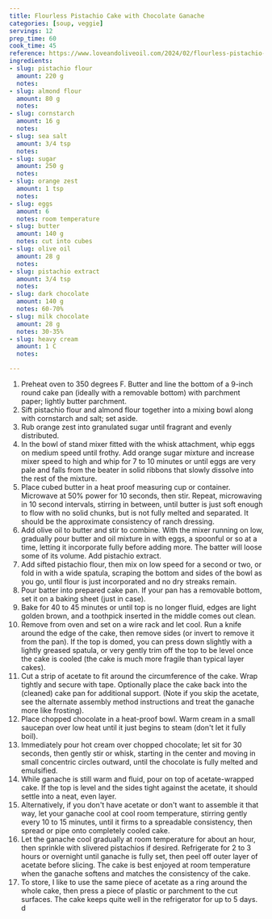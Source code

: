 ```yaml
---
title: Flourless Pistachio Cake with Chocolate Ganache
categories: [soup, veggie]
servings: 12
prep_time: 60
cook_time: 45
reference: https://www.loveandoliveoil.com/2024/02/flourless-pistachio-cake-with-chocolate-ganache.html
ingredients:
- slug: pistachio flour
  amount: 220 g
  notes:
- slug: almond flour
  amount: 80 g
  notes:
- slug: cornstarch
  amount: 16 g
  notes:
- slug: sea salt
  amount: 3/4 tsp
  notes:
- slug: sugar
  amount: 250 g
  notes:
- slug: orange zest
  amount: 1 tsp
  notes:
- slug: eggs
  amount: 6
  notes: room temperature
- slug: butter
  amount: 140 g
  notes: cut into cubes
- slug: olive oil
  amount: 28 g
  notes:
- slug: pistachio extract
  amount: 3/4 tsp
  notes:
- slug: dark chocolate
  amount: 140 g
  notes: 60-70%
- slug: milk chocolate
  amount: 28 g
  notes: 30-35%
- slug: heavy cream
  amount: 1 C
  notes:

---
```


1. Preheat oven to 350 degrees F. Butter and line the bottom of a 9-inch round cake pan (ideally with a removable bottom) with parchment paper; lightly butter parchment.
2. Sift pistachio flour and almond flour together into a mixing bowl along with cornstarch and salt; set aside.
3. Rub orange zest into granulated sugar until fragrant and evenly distributed.
4. In the bowl of stand mixer fitted with the whisk attachment, whip eggs on medium speed until frothy. Add orange sugar mixture and increase mixer speed to high and whip for 7 to 10 minutes or until eggs are very pale and falls from the beater in solid ribbons that slowly dissolve into the rest of the mixture.
5. Place cubed butter in a heat proof measuring cup or container. Microwave at 50% power for 10 seconds, then stir. Repeat, microwaving in 10 second intervals, stirring in between, until butter is just soft enough to flow with no solid chunks, but is not fully melted and separated. It should be the approximate consistency of ranch dressing.
6. Add olive oil to butter and stir to combine. With the mixer running on low, gradually pour butter and oil mixture in with eggs, a spoonful or so at a time, letting it incorporate fully before adding more. The batter will loose some of its volume. Add pistachio extract.
7. Add sifted pistachio flour, then mix on low speed for a second or two, or fold in with a wide spatula, scraping the bottom and sides of the bowl as you go, until flour is just incorporated and no dry streaks remain.
8. Pour batter into prepared cake pan. If your pan has a removable bottom, set it on a baking sheet (just in case).
9. Bake for 40 to 45 minutes or until top is no longer fluid, edges are light golden brown, and a toothpick inserted in the middle comes out clean.
10. Remove from oven and set on a wire rack and let cool. Run a knife around the edge of the cake, then remove sides (or invert to remove it from the pan). If the top is domed, you can press down slightly with a lightly greased spatula, or very gently trim off the top to be level once the cake is cooled (the cake is much more fragile than typical layer cakes).
11. Cut a strip of acetate to fit around the circumference of the cake. Wrap tightly and secure with tape. Optionally place the cake back into the (cleaned) cake pan for additional support. (Note if you skip the acetate, see the alternate assembly method instructions and treat the ganache more like frosting).
12. Place chopped chocolate in a heat-proof bowl. Warm cream in a small saucepan over low heat until it just begins to steam (don't let it fully boil).
13. Immediately pour hot cream over chopped chocolate; let sit for 30 seconds, then gently stir or whisk, starting in the center and moving in small concentric circles outward, until the chocolate is fully melted and emulsified.
14. While ganache is still warm and fluid, pour on top of acetate-wrapped cake. If the top is level and the sides tight against the acetate, it should settle into a neat, even layer.
15. Alternatively, if you don't have acetate or don't want to assemble it that way, let your ganache cool at cool room temperature, stirring gently every 10 to 15 minutes, until it firms to a spreadable consistency, then spread or pipe onto completely cooled cake.
16. Let the ganache cool gradually at room temperature for about an hour, then sprinkle with slivered pistachios if desired. Refrigerate for 2 to 3 hours or overnight until ganache is fully set, then peel off outer layer of acetate before slicing. The cake is best enjoyed at room temperature when the ganache softens and matches the consistency of the cake.
17. To store, I like to use the same piece of acetate as a ring around the whole cake, then press a piece of plastic or parchment to the cut surfaces. The cake keeps quite well in the refrigerator for up to 5 days.
d